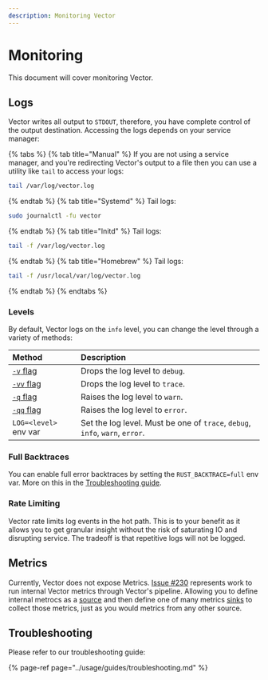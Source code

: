 ```yaml
---
description: Monitoring Vector
---
```


# Monitoring

This document will cover monitoring Vector.

## Logs

Vector writes all output to `STDOUT`, therefore, you have complete control of
the output destination. Accessing the logs depends on your service manager:

{% tabs %}
{% tab title="Manual" %}
If you are not using a service manager, and you're redirecting Vector's
output to a file then you can use a utility like `tail` to access your logs:

```bash
tail /var/log/vector.log
```
{% endtab %}
{% tab title="Systemd" %}
Tail logs:

```bash
sudo journalctl -fu vector
```
{% endtab %}
{% tab title="Initd" %}
Tail logs:

```bash
tail -f /var/log/vector.log
```
{% endtab %}
{% tab title="Homebrew" %}
Tail logs:

```bash
tail -f /usr/local/var/log/vector.log
```
{% endtab %}
{% endtabs %}

### Levels

By default, Vector logs on the `info` level, you can change the level through
a variety of methods:

| Method | Description |
| :----- | :---------- |
| [`-v` flag][docs.starting.flags] | Drops the log level to `debug`. |
| [`-vv` flag][docs.starting.flags] | Drops the log level to `trace`. |
| [`-q` flag][docs.starting.flags] | Raises the log level to `warn`. |
| [`-qq` flag][docs.starting.flags] | Raises the log level to `error`. |
| `LOG=<level>` env var | Set the log level. Must be one of `trace`, `debug`, `info`, `warn`, `error`. |

### Full Backtraces

You can enable full error backtraces by setting the  `RUST_BACKTRACE=full` env
var. More on this in the [Troubleshooting guide][docs.troubleshooting].

### Rate Limiting

Vector rate limits log events in the hot path. This is to your benefit as
it allows you to get granular insight without the risk of saturating IO
and disrupting service. The tradeoff is that repetitive logs will not be logged.

## Metrics

Currently, Vector does not expose Metrics. [Issue #230][url.issue_230]
represents work to run internal Vector metrics through Vector's pipeline.
Allowing you to define internal metrocs as a [source][docs.sources] and
then define one of many metrics [sinks][docs.sinks] to collect those metrics,
just as you would metrics from any other source.

## Troubleshooting

Please refer to our troubleshooting guide:

{% page-ref page="../usage/guides/troubleshooting.md" %}


[docs.sinks]: ../../usage/configuration/sinks
[docs.sources]: ../../usage/configuration/sources
[docs.starting.flags]: ../../usage/administration/starting.md#flags
[docs.troubleshooting]: ../../usage/guides/troubleshooting.md
[url.issue_230]: https://github.com/timberio/vector/issues/230

